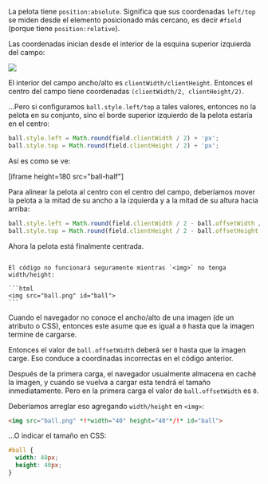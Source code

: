 La pelota tiene `position:absolute`. Significa que sus coordenadas `left/top` se miden desde el elemento posicionado más cercano, es decir `#field` (porque tiene `position:relative`).

Las coordenadas inician desde el interior de la esquina superior izquierda del campo: 

![](field.svg)

El interior del campo ancho/alto es `clientWidth/clientHeight`. Entonces el centro del campo tiene coordenadas `(clientWidth/2, clientHeight/2)`.

...Pero si configuramos `ball.style.left/top` a tales valores, entonces no la pelota en su conjunto, sino el borde superior izquierdo de la pelota estaría en el centro:

```js
ball.style.left = Math.round(field.clientWidth / 2) + 'px';
ball.style.top = Math.round(field.clientHeight / 2) + 'px';
```

Así es como se ve:

[iframe height=180 src="ball-half"]

Para alinear la pelota al centro con el centro del campo, deberíamos mover la pelota a la mitad de su ancho a la izquierda y a la mitad de su altura hacia arriba:

```js
ball.style.left = Math.round(field.clientWidth / 2 - ball.offsetWidth / 2) + 'px';
ball.style.top = Math.round(field.clientHeight / 2 - ball.offsetHeight / 2) + 'px';
```

Ahora la pelota está finalmente centrada.

````warn header="Atención: ¡la trampa!"

El código no funcionará seguramente mientras `<img>` no tenga width/height:

```html
<img src="ball.png" id="ball">
```
````

Cuando el navegador no conoce el ancho/alto de una imagen (de un atributo o CSS), entonces este asume que es igual a `0` hasta que la imagen termine de cargarse.

Entonces el valor de `ball.offsetWidth` deberá ser `0` hasta que la imagen carge. Eso conduce a coordinadas incorrectas en el código anterior.

Después de la primera carga, el navegador usualmente almacena en caché la imagen, y cuando se vuelva a cargar esta tendrá el tamaño inmediatamente. Pero en la primera carga el valor de `ball.offsetWidth` es `0`.

Deberíamos arreglar eso agregando `width/height` en `<img>`:

```html
<img src="ball.png" *!*width="40" height="40"*/!* id="ball">
```

...O indicar el tamaño en CSS:

```css
#ball {
  width: 40px;
  height: 40px;
}
```
